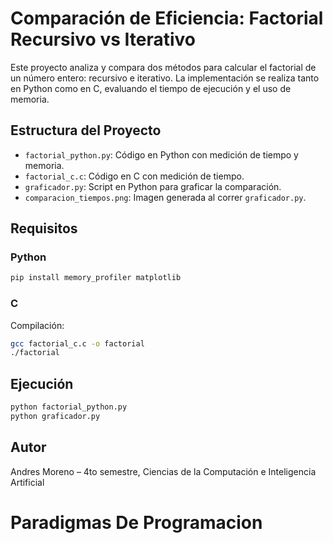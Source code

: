 # Comparación de Eficiencia: Factorial Recursivo vs Iterativo

Este proyecto analiza y compara dos métodos para calcular el factorial de un número entero: recursivo e iterativo. 
La implementación se realiza tanto en Python como en C, evaluando el tiempo de ejecución y el uso de memoria.

## Estructura del Proyecto

- `factorial_python.py`: Código en Python con medición de tiempo y memoria.
- `factorial_c.c`: Código en C con medición de tiempo.
- `graficador.py`: Script en Python para graficar la comparación.
- `comparacion_tiempos.png`: Imagen generada al correr `graficador.py`.

## Requisitos

### Python

```bash
pip install memory_profiler matplotlib
```

### C

Compilación:

```bash
gcc factorial_c.c -o factorial
./factorial
```

## Ejecución

```bash
python factorial_python.py
python graficador.py
```

## Autor

Andres Moreno – 4to semestre, Ciencias de la Computación e Inteligencia Artificial

# Paradigmas De Programacion
